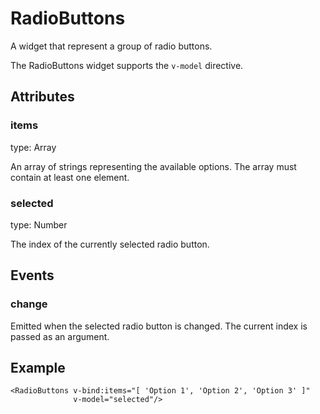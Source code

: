 # RadioButtons

 A widget that represent a group of radio buttons.

The RadioButtons widget supports the `v-model` directive.

## Attributes

### items

type: Array

An array of strings representing the available options. The array must contain at least one element.

### selected

type: Number

The index of the currently selected radio button.

## Events

### change

Emitted when the selected radio button is changed. The current index is passed as an argument.

## Example

```markup
<RadioButtons v-bind:items="[ 'Option 1', 'Option 2', 'Option 3' ]"
              v-model="selected"/>
```

